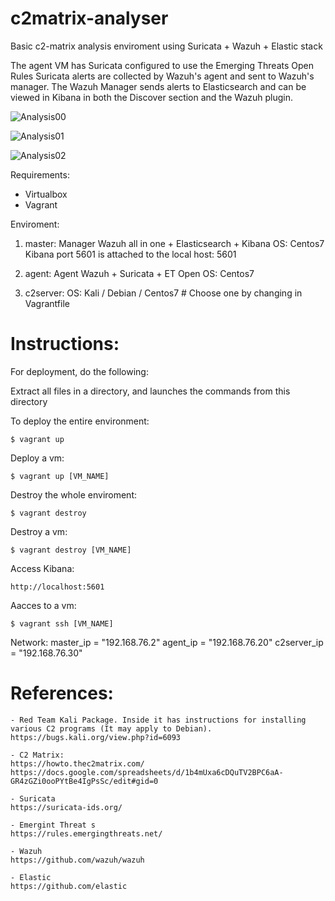 # c2matrix-analyser

Basic c2-matrix analysis enviroment using Suricata + Wazuh + Elastic stack 


The agent VM has Suricata configured to use the Emerging Threats Open Rules
Suricata alerts are collected by Wazuh's agent and sent to Wazuh's manager. 
The Wazuh Manager sends alerts to Elasticsearch and can be viewed in Kibana in both the Discover section and the Wazuh plugin.

![Analysis00](https://github.com/eortizbrossard/c2matrix-evaluation/blob/master/images/suricata00.png)

![Analysis01](https://github.com/eortizbrossard/c2matrix-evaluation/blob/master/images/suricata01.png)

![Analysis02](https://github.com/eortizbrossard/c2matrix-evaluation/blob/master/images/suricata02.png)

Requirements:
- Virtualbox
- Vagrant

Enviroment:
1. master: Manager Wazuh all in one + Elasticsearch + Kibana
OS: Centos7
Kibana port 5601 is attached to the local host: 5601

2. agent:  Agent Wazuh + Suricata + ET Open
OS: Centos7

3. c2server:
OS: Kali / Debian / Centos7  # Choose one by changing in Vagrantfile

# Instructions:
For deployment, do the following:

Extract all files in a directory, and launches the commands from this directory

To deploy the entire environment:
```
$ vagrant up
``` 
Deploy a vm:
```
$ vagrant up [VM_NAME]
```
Destroy the whole enviroment:
```
$ vagrant destroy  
```
Destroy a vm:
```
$ vagrant destroy [VM_NAME]
```
Access Kibana:
```
http://localhost:5601 
```
Aacces to a vm:
```
$ vagrant ssh [VM_NAME]
```
Network: 
master_ip = "192.168.76.2"
agent_ip = "192.168.76.20"
c2server_ip = "192.168.76.30"

# References:
```
- Red Team Kali Package. Inside it has instructions for installing various C2 programs (It may apply to Debian).
https://bugs.kali.org/view.php?id=6093

- C2 Matrix:
https://howto.thec2matrix.com/
https://docs.google.com/spreadsheets/d/1b4mUxa6cDQuTV2BPC6aA-GR4zGZi0ooPYtBe4IgPsSc/edit#gid=0

- Suricata
https://suricata-ids.org/

- Emergint Threat s
https://rules.emergingthreats.net/

- Wazuh
https://github.com/wazuh/wazuh

- Elastic
https://github.com/elastic
```
